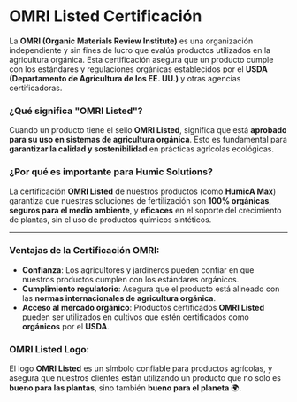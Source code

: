 # OMRI Listed Certificación

La **OMRI (Organic Materials Review Institute)** es una organización independiente y sin fines de lucro que evalúa productos utilizados en la agricultura orgánica. Esta certificación asegura que un producto cumple con los estándares y regulaciones orgánicas establecidos por el **USDA (Departamento de Agricultura de los EE. UU.)** y otras agencias certificadoras.

### ¿Qué significa "OMRI Listed"?
Cuando un producto tiene el sello **OMRI Listed**, significa que está **aprobado para su uso en sistemas de agricultura orgánica**. Esto es fundamental para **garantizar la calidad y sostenibilidad** en prácticas agrícolas ecológicas.

### ¿Por qué es importante para Humic Solutions?
La certificación **OMRI Listed** de nuestros productos (como **HumicA Max**) garantiza que nuestras soluciones de fertilización son **100% orgánicas**, **seguros para el medio ambiente**, y **eficaces** en el soporte del crecimiento de plantas, sin el uso de productos químicos sintéticos. 

---

### Ventajas de la Certificación OMRI:
- **Confianza**: Los agricultores y jardineros pueden confiar en que nuestros productos cumplen con los estándares orgánicos.
- **Cumplimiento regulatorio**: Asegura que el producto está alineado con las **normas internacionales de agricultura orgánica**.
- **Acceso al mercado orgánico**: Productos certificados **OMRI Listed** pueden ser utilizados en cultivos que estén certificados como **orgánicos** por el **USDA**.

### OMRI Listed Logo:
El logo **OMRI Listed** es un símbolo confiable para productos agrícolas, y asegura que nuestros clientes están utilizando un producto que no solo es **bueno para las plantas**, sino también **bueno para el planeta** 🌍.
